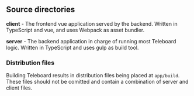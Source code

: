 ## Source directories

**client** - The frontend vue application served by the backend. Written in TypeScript and vue, and uses Webpack as asset bundler.

**server** - The backend application in charge of running most Teleboard logic. Written in TypeScript and uses gulp as build tool.

### Distribution files

Building Teleboard results in distribution files being placed at `app/build`. These files should not be comitted and contain a combination of server and client files.